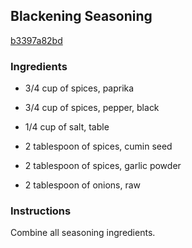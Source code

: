 ## Blackening Seasoning

[b3397a82bd](http://www.foodgeeks.com/recipes/15987)

### Ingredients

 - 3/4 cup of spices, paprika

 - 3/4 cup of spices, pepper, black

 - 1/4 cup of salt, table

 - 2 tablespoon of spices, cumin seed

 - 2 tablespoon of spices, garlic powder

 - 2 tablespoon of onions, raw

### Instructions

Combine all seasoning ingredients.